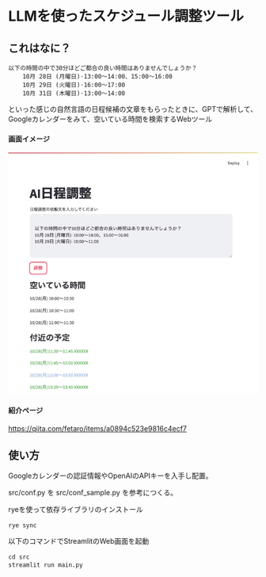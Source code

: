 # LLMを使ったスケジュール調整ツール

## これはなに？

```
以下の時間の中で30分ほどご都合の良い時間はありませんでしょうか？
    10月 28日 (月曜日)⋅13:00～14:00、15:00～16:00
    10月 29日 (火曜日)⋅16:00～17:00
    10月 31日 (木曜日)⋅13:00～14:00
```
といった感じの自然言語の日程候補の文章をもらったときに、GPTで解析して、Googleカレンダーをみて、空いている時間を検索するWebツール

#### 画面イメージ

![img.png](doc/img.png)

#### 紹介ページ

https://qiita.com/fetaro/items/a0894c523e9816c4ecf7

## 使い方

Googleカレンダーの認証情報やOpenAIのAPIキーを入手し配置。

src/conf.py を src/conf_sample.py を参考につくる。

ryeを使って依存ライブラリのインストール

```
rye sync
```

以下のコマンドでStreamlitのWeb画面を起動

```
cd src
streamlit run main.py
```